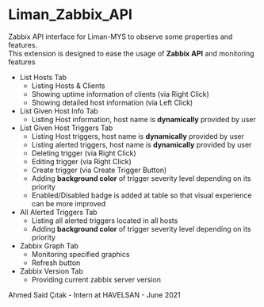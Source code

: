# Liman_Zabbix_API
Zabbix API interface for Liman-MYS to observe some properties and features. <br/>This extension is designed to ease the usage of **Zabbix API** and monitoring features

+ List Hosts Tab
    - Listing Hosts & Clients
    - Showing uptime information of clients (via Right Click)
    - Showing detailed host information (via Left Click)
+ List Given Host Info Tab
    - Listing Host information, host name is **dynamically** provided by user
+ List Given Host Triggers Tab
    - Listing Host triggers, host name is **dynamically** provided by user
    - Listing alerted triggers, host name is **dynamically** provided by user
    - Deleting trigger (via Right Click)
    - Editing trigger (via Right Click)
    - Create trigger (via Create Trigger Button)
    - Adding **background color** of trigger severity level depending on its priority
    - Enabled/Disabled badge is added at table so that visual experience can be more improved
+ All Alerted Triggers Tab
    - Listing all alerted triggers located in all hosts
    - Adding **background color** of trigger severity level depending on its priority
+ Zabbix Graph Tab
    - Monitoring specified graphics
    - Refresh button
+ Zabbix Version Tab
    - Providing current zabbix server version

Ahmed Said Çıtak - Intern at HAVELSAN - June 2021
